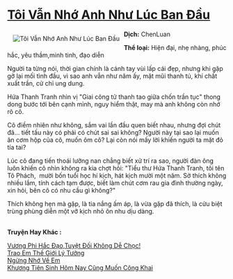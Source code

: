 <a href="https://utruyen.com/truyen/toi-van-nho-anh-nhu-luc-ban-dau/19115/" title="Tôi Vẫn Nhớ Anh Như Lúc Ban Đầu"><h1>Tôi Vẫn Nhớ Anh Như Lúc Ban Đầu</h1></a><div style="display:table"><img align="right" style="float: left; padding: 10px;" src="https://utruyen.com/images/story/200x260/toi-van-nho-anh-nhu-luc-ban-dau.jpg" alt="Tôi Vẫn Nhớ Anh Như Lúc Ban Đầu"><b>Dịch:</b> ChenLuan<p></p><b>Thể loại:</b> Hiện đại, nhẹ nhàng, phúc hắc, yêu thầm,minh tinh, đạo diễn<p></p>Người ta từng nói, thời gian chính là cánh tay vùi lấp cái đẹp, nhưng khi gặp gỡ lại mối tình đầu, vì sao anh vẫn như năm ấy, mặt mũi thanh tú, khí chất xuất trần, cử chỉ ung dung.<p></p>Hứa Thanh Tranh nhìn vị "Giai công tử thanh tao giữa chốn trần tục" thong dong bước tới bên cạnh mình, nguy hiểm thật, may mà anh không còn nhớ rõ cô.<p></p>Cô điềm nhiên như không, sắm vai lần đầu quen biết nhau, nhưng đợi chút đã... tiết tấu này có phải có chút sai sai không? Người này tại sao lại muốn ăn cơm hộp của cô, muốn ôm cô? Lại còn nói mấy lời khiến người ta mặt đỏ tía tai?<p></p>Lúc cô đang tiến thoái lưỡng nan chẳng biết xử trí ra sao, người đàn ông luôn khiến cô nhìn không ra kia chợt hỏi: "Tiểu thư Hứa Thanh Tranh, tôi tên Tô Phách,  mười bốn tuổi học hí kịch, hát kịch mười một năm. Sở thích không nhiều lắm, tính cách tạm được, biết làm chút cơm rau gia đình thường ngày, xin hỏi, bên cô có nhu cầu gì không?"<p></p>Thích không hẹn mà gặp, là tia nắng ấm áp, là vừa gặp đã thích, là cửu biệt trùng phùng diễn một vỡ kịch nhỏ ôn nhu dịu dàng.</div><p><br><b>Truyện Hay Khác :</b></p><a href="https://utruyen.com/truyen/vuong-phi-hac-dao-tuyet-doi-khong-de-choc/17147/" alt="Vương Phi Hắc Đạo,Tuyệt Đối Không Dễ Chọc!">Vương Phi Hắc Đạo,Tuyệt Đối Không Dễ Chọc!</a><br/><a href="https://github.com/quanluxury/ngontinhhot/tree/master/truyenhay/18683/" alt="Trao Em Thế Giới Lý Tưởng">Trao Em Thế Giới Lý Tưởng</a><br/><a href="https://github.com/quanluxury/ngontinhhot/tree/master/truyenhay/19149/" alt="Ngừng Nhớ Về Em">Ngừng Nhớ Về Em</a><br/><a href="https://truyenngontinhay.wordpress.com/2019/10/03/khuong-tien-sinh-hom-nay-cung-muon-cong-khai/" alt="Khương Tiên Sinh Hôm Nay Cũng Muốn Công Khai">Khương Tiên Sinh Hôm Nay Cũng Muốn Công Khai</a><br/>